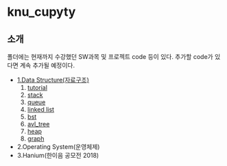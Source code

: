 # knu_cupyty
## 소개
폴더에는 현재까지 수강했던 SW과목 및 프로젝트 code 등이 있다. 추가할 code가 있다면 계속 추가될 예정이다.
<ul>
      <li><a href="#data">1.Data Structure(자료구조)</a>
            <ol type="1">
                  <li><a href="#tutorial">tutorial</a></li>
                  <li><a href="#stack">stack</a></li>
                  <li><a href="#queue">queue</a></li>
                  <li><a href="#llist">linked list</a></li>
                  <li><a href="#bst">bst</a></li>
                  <li><a href="#avl">avl_tree</a></li>
                  <li><a href="#heap">heap</a></li>
                  <li><a href="#graph">graph</a></li>
            </ol>
      </li>
      <li>2.Operating System(운영체제)</li>
      <li>3.Hanium(한이음 공모전 2018)</li>
</ul>
